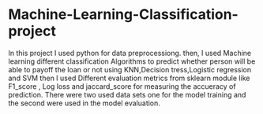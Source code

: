 # Machine-Learning-Classification-project
In this project I used python for data preprocessiong.
then, I used Machine learning different classification Algorithms to predict whether person will be able to payoff the loan or not using KNN,Decision tress,Logistic regression and SVM then I used Different evaluation metrics from sklearn module like F1_score , Log loss and jaccard_score for measuring the accueracy of prediction.
There were two used data sets one for the model training and the second were used in the model evaluation.
